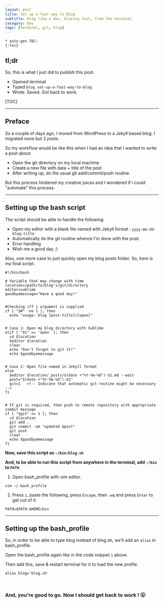 ```yaml
---
layout: post
title: Set up a fast way to Blog
subtitle: Blog like a dev, blazing fast, from the terminal.
category: Dev
tags: [terminal, git, blog]
---
```




```
* auto-gen TOC:
{:toc}
```



## tl;dr

So, this is what I just did to publish this post.

+ Opened terminal
+ Typed `blog set-up-a-fast-way-to-blog`
+ Wrote. Saved. Got back to work.



[TOC]

---

## Preface

So a couple of days ago, I moved from WordPress to a _Jekyll_ based blog. I migrated none but 2 posts. 

So my workflow would be like this when I had an idea that I wanted to write a post about:

+ Open the git directory on my local machine
+ Create a new file with data + title of the post
+ After writing up, do the usual git add/commit/push routine.

But this process hindered my creative juices and I wondered if i could "automate" this process.

---

## Setting up the bash script

The script should be able to handle the following:

+ Open my editor with a blank file named with Jekyll format : `yyyy-mm-dd-blog-title`
+ Automatically do the git routine whence I'm done with the post.
+ Error handling
+ Wish me a good day ;)

Also, one more case to just quickly open my blog posts folder. So, here is my final script.

```shell
#!/bin/bash

# Variable that may change with time
location=/path/to/blog's/git/directory
editor=sublime
goodbyemessage="Have a good day!"


#Checking iff 1 argument is supplied
if [ "$#" -ne 1 ]; then
  echo "usage: blog [post-title]/[open]"


# Case 1: Open my blog directory with Sublime
elif [ "$1" == 'open' ]; then
  cd $location
  $editor $location
  clear
  echo "Don't forget to git it!"
  echo $goodbyemessage


# Case 2: Open file named in Jekyll format
else
  $editor $location/_posts/$(date +"%Y-%m-%d")-$1.md --wait
  post="$(date +"%Y-%m-%d")-$1"
  git=1   <!-- Indicate that automatic git routine might be necessary -->
fi


# If git is required, then push to remote repository with appropriate commit message
if [ "$git" == 1 ]; then
  cd $location
  git add .
  git commit -am "updated $post"
  git push
  clear
  echo $goodbyemessage
fi  
```

**Now, save this script as `~/bin/blog.sh`**

**And, to be able to run this script from anywhere in the terminal, add `~/bin` to `PATH`**

1. Open bash_profile with vim editor. <br>
  ```
  vim ~/.bash_profile
  ```
2. Press `i`, paste the following, press `Escape`, then `:wq` and press `Enter` to get out of it. <br>
  ```
  PATH=$PATH:$HOME/bin
  ```

---

## Setting up the bash_profile

So, in order to be able to type blog instead of blog.sh, we'll add an `alias` in bash_profile.  

Open the bash_profile again like in the code snippet `1` above.  

Then add this, save & restart terminal for it to load the new profile.

```shell
alias blog='blog.sh'
```
<br>



### And, you're good to go. Now I should get back to work ! :open_mouth:

<br><br>